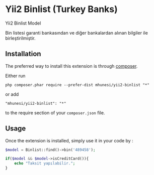 Yii2 Binlist (Turkey Banks)
============
Yii2 Binlist Model

Bin listesi garanti bankasından ve diğer bankalardan alınan bilgiler ile birleştirilmiştir.

Installation
------------

The preferred way to install this extension is through [composer](http://getcomposer.org/download/).

Either run

```
php composer.phar require --prefer-dist mhunesi/yii2-binlist "*"
```

or add

```
"mhunesi/yii2-binlist": "*"
```

to the require section of your `composer.json` file.


Usage
-----

Once the extension is installed, simply use it in your code by  :

```php
$model = Binlist::find()->bin('489458');

if($model && $model->isCreditCard()){
    echo "Taksit yapılabilir.";
}


```